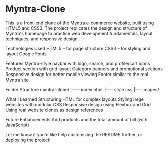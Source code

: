 # Myntra-Clone
This is a front-end clone of the Myntra e-commerce website, built using HTML5 and CSS3. The project replicates the design and structure of Myntra's homepage to practice web development fundamentals, layout techniques, and responsive design.

Technologies Used
HTML5 – for page structure
CSS3 – for styling and layout
Google Fonts 

Features
Myntra-style navbar with logo, search, and profile/cart icons
Product section with grid layout
Category banners and promotional sections
Responsive design for better mobile viewing
Footer similar to the real Myntra site

Folder Structure
myntra-clone/
├── index.html
├── style.css
|── images/

What I Learned
Structuring HTML for complex layouts
Styling large websites with modular CSS
Responsive design using Flexbox and Grid
Using real website clones as design references

Future Enhancements
Add products and the total amount of bill (with JavaScript)

Let me know if you'd like help customizing the README further, or deploying the project!

